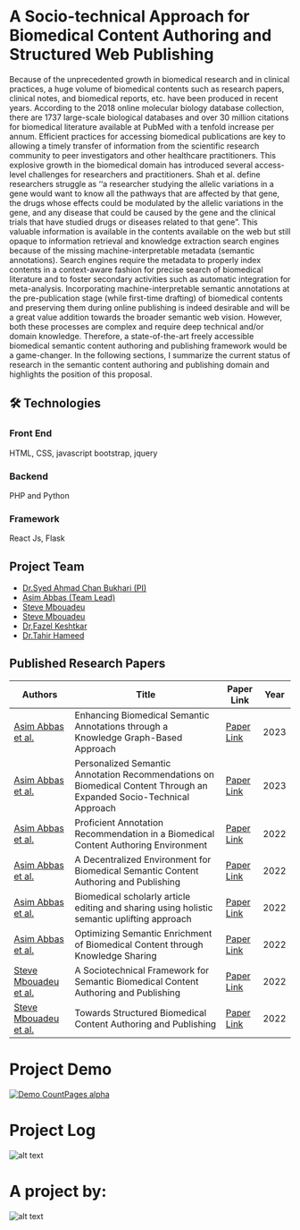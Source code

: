 
# A Socio-technical Approach for Biomedical Content Authoring and Structured Web Publishing

Because of the unprecedented growth in biomedical research and in clinical practices, a huge volume of biomedical contents such as research papers, clinical notes, and biomedical reports, etc. have been produced
in recent years. According to the 2018 online molecular biology database collection, there are 1737 large-scale biological databases and over 30 million citations for biomedical literature available at PubMed
with a tenfold increase per annum. Efficient practices for accessing biomedical publications are key to allowing a timely transfer of information from the scientific research community to peer investigators and
other healthcare practitioners. This explosive growth in the biomedical domain has introduced several access-level challenges for researchers and practitioners. Shah et al. define researchers struggle as ‘‘a
researcher studying the allelic variations in a gene would want to know all the pathways that are affected by that gene, the drugs whose effects could be modulated by the allelic variations in the gene, and any
disease that could be caused by the gene and the clinical trials that have studied drugs or diseases related to that gene”. This valuable information is available in the contents available on the web but still opaque
to information retrieval and knowledge extraction search engines because of the missing machine-interpretable metadata (semantic annotations). Search engines require the metadata to properly index
contents in a context-aware fashion for precise search of biomedical literature and to foster secondary activities such as automatic integration for meta-analysis. Incorporating machine-interpretable
semantic annotations at the pre-publication stage (while first-time drafting) of biomedical contents and preserving them during online publishing is indeed desirable and will be a great value addition towards the
broader semantic web vision. However, both these processes are complex and require deep technical and/or domain knowledge. Therefore, a state-of-the-art freely accessible biomedical semantic content
authoring and publishing framework would be a game-changer. In the following sections, I summarize the current status of research in the semantic content authoring and publishing domain and highlights the
position of this proposal.

## 🛠 Technologies
### Front End
HTML, CSS, javascript bootstrap, jquery

### Backend
PHP and Python

### Framework
React Js, Flask


## Project Team

- [Dr.Syed Ahmad Chan Bukhari (PI)](https://www.stjohns.edu/academics/faculty/syed-ahmad-chan-bukhari)
- [Asim Abbas (Team Lead)](https://www.linkedin.com/in/asim-abbas-b2891ab8/)
- [Steve Mbouadeu](https://www.linkedin.com/in/stevembouadeu/)
- [Steve Mbouadeu](https://www.linkedin.com/in/stevembouadeu/)
- [Dr,Fazel Keshtkar](https://www.stjohns.edu/academics/faculty/fazel-keshtkar)
- [Dr.Tahir Hameed](https://www.merrimack.edu/profiles/tahir-hameed/)

## Published Research Papers

| Authors | Title | Paper Link | Year|
| --- | --- | --- | --- |
| [Asim Abbas et al.](https://scholar.google.com/citations?hl=en&user=gNtO-mYAAAAJ&view_op=list_works&sortby=pubdate) | Enhancing Biomedical Semantic Annotations through a Knowledge Graph-Based Approach | [Paper Link](https://www.researchgate.net/publication/370619237_Enhancing_Biomedical_Semantic_Annotations_through_a_Knowledge_Graph-Based_Approach) | 2023 |
| [Asim Abbas et al.](https://scholar.google.com/citations?view_op=view_citation&hl=en&user=gNtO-mYAAAAJ&sortby=pubdate&citation_for_view=gNtO-mYAAAAJ:mVmsd5A6BfQC) | Personalized Semantic Annotation Recommendations on Biomedical Content Through an Expanded Socio-Technical Approach | [Paper Link](https://www.researchgate.net/publication/369015366_Personalized_Semantic_Annotation_Recommendations_on_Biomedical_Content_Through_an_Expanded_Socio-Technical_Approach) | 2023 |
| [Asim Abbas et al.](https://scholar.google.com/citations?view_op=view_citation&hl=en&user=gNtO-mYAAAAJ&sortby=pubdate&citation_for_view=gNtO-mYAAAAJ:qxL8FJ1GzNcC) | Proficient Annotation Recommendation in a Biomedical Content Authoring Environment | [Paper Link](https://www.researchgate.net/publication/365351492_Proficient_Annotation_Recommendation_in_a_Biomedical_Content_Authoring_Environment) | 2022 |
| [Asim Abbas et al.](https://scholar.google.com/citations?view_op=view_citation&hl=en&user=gNtO-mYAAAAJ&sortby=pubdate&citation_for_view=gNtO-mYAAAAJ:4DMP91E08xMC) | A Decentralized Environment for Biomedical Semantic Content Authoring and Publishing | [Paper Link](https://www.researchgate.net/publication/367975893_A_Decentralized_Environment_for_Biomedical_Semantic_Content_Authoring_and_Publishing) | 2022 |
| [Asim Abbas et al.](https://scholar.google.com/citations?view_op=view_citation&hl=en&user=gNtO-mYAAAAJ&sortby=pubdate&citation_for_view=gNtO-mYAAAAJ:Zph67rFs4hoC) | Biomedical scholarly article editing and sharing using holistic semantic uplifting approach | [Paper Link](https://www.researchgate.net/publication/360382563_Biomedical_Scholarly_Article_Editing_and_Sharing_using_Holistic_Semantic_Uplifting_Approach) | 2022 |
| [Asim Abbas et al.](https://scholar.google.com/citations?view_op=view_citation&hl=en&user=gNtO-mYAAAAJ&sortby=pubdate&citation_for_view=gNtO-mYAAAAJ:aqlVkmm33-oC) | Optimizing Semantic Enrichment of Biomedical Content through Knowledge Sharing | [Paper Link](https://www.researchgate.net/publication/366177701_Optimizing_Semantic_Enrichment_of_Biomedical_Content_through_Knowledge_Sharing) | 2022 |
| [Steve Mbouadeu et al.](https://scholar.google.com/citations?view_op=view_citation&hl=en&user=gNtO-mYAAAAJ&sortby=pubdate&citation_for_view=gNtO-mYAAAAJ:KlAtU1dfN6UC) | A Sociotechnical Framework for Semantic Biomedical Content Authoring and Publishing | [Paper Link](https://www.researchgate.net/publication/360380925_A_Sociotechnical_Framework_for_Semantic_Biomedical_Content_Authoring_and_Publishing) | 2022 |
| [Steve Mbouadeu et al.](https://scholar.google.com/citations?view_op=view_citation&hl=en&user=gNtO-mYAAAAJ&sortby=pubdate&citation_for_view=gNtO-mYAAAAJ:kNdYIx-mwKoC) | Towards Structured Biomedical Content Authoring and Publishing | [Paper Link](https://www.researchgate.net/publication/359427284_Towards_Structured_Biomedical_Content_Authoring_and_Publishing) | 2022 |

# Project Demo
[![Demo CountPages alpha](#)](https://www.youtube.com/watch?v=YGkpw8RW5tc)

# Project Log
![alt text](https://github.com/ahmadchan/Semantically/blob/master/logo.png)

# A project by:

![alt text](http://bukharilab.org/wp-content/uploads/2021/05/bukharilab-removebg-preview-1.png)

